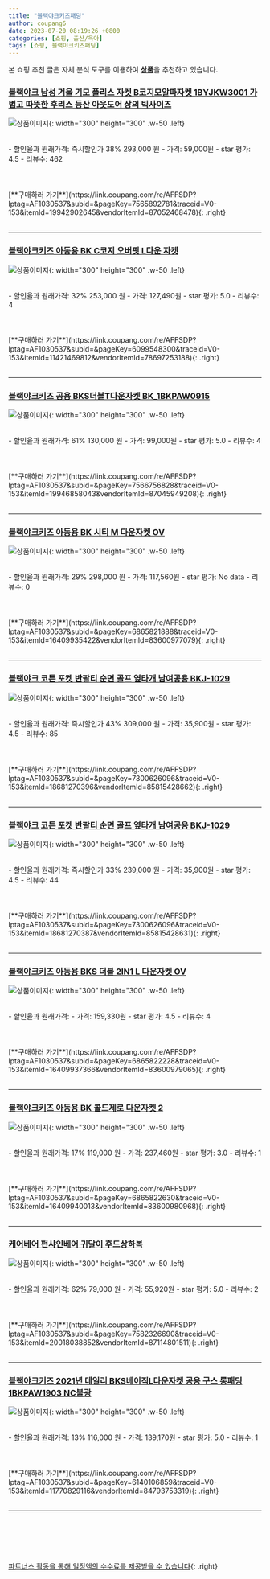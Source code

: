 ```yaml
---
title: "블랙야크키즈패딩"
author: coupang6
date: 2023-07-20 08:19:26 +0800
categories: [쇼핑, 출산/육아]
tags: [쇼핑, 블랙야크키즈패딩]
---
```


본 쇼핑 추천 글은 자체 분석 도구를 이용하여 [**상품**](https://link.coupang.com/a/bao1ui)을 추천하고 있습니다.

### [블랙야크 남성 겨울 기모 플리스 자켓 B코지모알파자켓 1BYJKW3001 가볍고 따뜻한 후리스 등산 아웃도어 상의 빅사이즈](https://link.coupang.com/re/AFFSDP?lptag=AF1030537&subid=&pageKey=7565892781&traceid=V0-153&itemId=19942902645&vendorItemId=87052468478)

![상품이미지](https://thumbnail10.coupangcdn.com/thumbnails/remote/230x230ex/image/vendor_inventory/c783/5f968515fc539016c360d0e293ebd843ada1732862f2ac7f3304d3e67c3a.jpg){: width="300" height="300" .w-50 .left}


<br>
- 할인율과 원래가격: 즉시할인가 38%  293,000   원
- 가격: 59,000원
- star 평가: 4.5
- 리뷰수: 462
<br>
<br>
<br>
<br>
[**구매하러 가기**](https://link.coupang.com/re/AFFSDP?lptag=AF1030537&subid=&pageKey=7565892781&traceid=V0-153&itemId=19942902645&vendorItemId=87052468478){: .right}
<br>
<br>

---

### [블랙야크키즈 아동용 BK C코지 오버핏 L다운 자켓](https://link.coupang.com/re/AFFSDP?lptag=AF1030537&subid=&pageKey=6099548300&traceid=V0-153&itemId=11421469812&vendorItemId=78697253188)

![상품이미지](https://thumbnail9.coupangcdn.com/thumbnails/remote/230x230ex/image/rs_quotation_api/2ly7kkh4/72f42741dc874d28bd290783ff002e00.jpg){: width="300" height="300" .w-50 .left}


<br>
- 할인율과 원래가격: 32%  253,000   원
- 가격: 127,490원
- star 평가: 5.0
- 리뷰수: 4
<br>
<br>
<br>
<br>
[**구매하러 가기**](https://link.coupang.com/re/AFFSDP?lptag=AF1030537&subid=&pageKey=6099548300&traceid=V0-153&itemId=11421469812&vendorItemId=78697253188){: .right}
<br>
<br>

---

### [블랙야크키즈 공용 BKS더블T다운자켓 BK_1BKPAW0915](https://link.coupang.com/re/AFFSDP?lptag=AF1030537&subid=&pageKey=7566756828&traceid=V0-153&itemId=19946858043&vendorItemId=87045949208)

![상품이미지](https://thumbnail8.coupangcdn.com/thumbnails/remote/230x230ex/image/vendor_inventory/00a6/b0d7bd765808125ac01614435b675963bf43595c9b0e3b096442a227f9d6.jpg){: width="300" height="300" .w-50 .left}


<br>
- 할인율과 원래가격: 61%  130,000   원
- 가격: 99,000원
- star 평가: 5.0
- 리뷰수: 4
<br>
<br>
<br>
<br>
[**구매하러 가기**](https://link.coupang.com/re/AFFSDP?lptag=AF1030537&subid=&pageKey=7566756828&traceid=V0-153&itemId=19946858043&vendorItemId=87045949208){: .right}
<br>
<br>

---

### [블랙야크키즈 아동용 BK 시티 M 다운자켓 OV](https://link.coupang.com/re/AFFSDP?lptag=AF1030537&subid=&pageKey=6865821888&traceid=V0-153&itemId=16409935422&vendorItemId=83600977079)

![상품이미지](https://thumbnail8.coupangcdn.com/thumbnails/remote/230x230ex/image/retail/images/2022/10/24/16/4/d6d2b2a6-7fc7-44c3-b4cb-5a1daaa491e1.jpg){: width="300" height="300" .w-50 .left}


<br>
- 할인율과 원래가격: 29%  298,000   원
- 가격: 117,560원
- star 평가: No data
- 리뷰수: 0
<br>
<br>
<br>
<br>
[**구매하러 가기**](https://link.coupang.com/re/AFFSDP?lptag=AF1030537&subid=&pageKey=6865821888&traceid=V0-153&itemId=16409935422&vendorItemId=83600977079){: .right}
<br>
<br>

---

### [블랙야크 코튼 포켓 반팔티 순면 골프 옆타개 남여공용 BKJ-1029](https://link.coupang.com/re/AFFSDP?lptag=AF1030537&subid=&pageKey=7300626096&traceid=V0-153&itemId=18681270396&vendorItemId=85815428662)

![상품이미지](https://thumbnail10.coupangcdn.com/thumbnails/remote/230x230ex/image/vendor_inventory/48a8/1f3b1b7d5dd45381236b1ec44cf91d061c3e506a1a463118b3efbfa6696c.jpg){: width="300" height="300" .w-50 .left}


<br>
- 할인율과 원래가격: 즉시할인가 43%  309,000   원
- 가격: 35,900원
- star 평가: 4.5
- 리뷰수: 85
<br>
<br>
<br>
<br>
[**구매하러 가기**](https://link.coupang.com/re/AFFSDP?lptag=AF1030537&subid=&pageKey=7300626096&traceid=V0-153&itemId=18681270396&vendorItemId=85815428662){: .right}
<br>
<br>

---

### [블랙야크 코튼 포켓 반팔티 순면 골프 옆타개 남여공용 BKJ-1029](https://link.coupang.com/re/AFFSDP?lptag=AF1030537&subid=&pageKey=7300626096&traceid=V0-153&itemId=18681270387&vendorItemId=85815428631)

![상품이미지](https://thumbnail9.coupangcdn.com/thumbnails/remote/230x230ex/image/vendor_inventory/ddc2/9da7284348be225aae09cf125ddf0fab1e3ffa078da48227b1de393d5f4f.jpg){: width="300" height="300" .w-50 .left}


<br>
- 할인율과 원래가격: 즉시할인가 33%  239,000   원
- 가격: 35,900원
- star 평가: 4.5
- 리뷰수: 44
<br>
<br>
<br>
<br>
[**구매하러 가기**](https://link.coupang.com/re/AFFSDP?lptag=AF1030537&subid=&pageKey=7300626096&traceid=V0-153&itemId=18681270387&vendorItemId=85815428631){: .right}
<br>
<br>

---

### [블랙야크키즈 아동용 BKS 더블 2IN1 L 다운자켓 OV](https://link.coupang.com/re/AFFSDP?lptag=AF1030537&subid=&pageKey=6865822228&traceid=V0-153&itemId=16409937366&vendorItemId=83600979065)

![상품이미지](https://thumbnail9.coupangcdn.com/thumbnails/remote/230x230ex/image/retail/images/2022/10/24/16/6/e4aef51f-ff8c-4069-807a-a5a136931c10.jpg){: width="300" height="300" .w-50 .left}


<br>
- 할인율과 원래가격: 
- 가격: 159,330원
- star 평가: 4.5
- 리뷰수: 4
<br>
<br>
<br>
<br>
[**구매하러 가기**](https://link.coupang.com/re/AFFSDP?lptag=AF1030537&subid=&pageKey=6865822228&traceid=V0-153&itemId=16409937366&vendorItemId=83600979065){: .right}
<br>
<br>

---

### [블랙야크키즈 아동용 BK 콜드제로 다운자켓 2](https://link.coupang.com/re/AFFSDP?lptag=AF1030537&subid=&pageKey=6865822630&traceid=V0-153&itemId=16409940013&vendorItemId=83600980968)

![상품이미지](https://thumbnail6.coupangcdn.com/thumbnails/remote/230x230ex/image/retail/images/2022/10/24/16/6/c0705df5-9200-40da-afd3-a9bc2ef322b2.jpg){: width="300" height="300" .w-50 .left}


<br>
- 할인율과 원래가격: 17%  119,000   원
- 가격: 237,460원
- star 평가: 3.0
- 리뷰수: 1
<br>
<br>
<br>
<br>
[**구매하러 가기**](https://link.coupang.com/re/AFFSDP?lptag=AF1030537&subid=&pageKey=6865822630&traceid=V0-153&itemId=16409940013&vendorItemId=83600980968){: .right}
<br>
<br>

---

### [케어베어 펀샤인베어 귀달이 후드상하복](https://link.coupang.com/re/AFFSDP?lptag=AF1030537&subid=&pageKey=7582326690&traceid=V0-153&itemId=20018038852&vendorItemId=87114801511)

![상품이미지](https://thumbnail9.coupangcdn.com/thumbnails/remote/230x230ex/image/vendor_inventory/375d/ebc7b763e3febd48b831bb5eb40120a6ab4d8942e04d520dce0f72d2a351.jpg){: width="300" height="300" .w-50 .left}


<br>
- 할인율과 원래가격: 62%  79,000   원
- 가격: 55,920원
- star 평가: 5.0
- 리뷰수: 2
<br>
<br>
<br>
<br>
[**구매하러 가기**](https://link.coupang.com/re/AFFSDP?lptag=AF1030537&subid=&pageKey=7582326690&traceid=V0-153&itemId=20018038852&vendorItemId=87114801511){: .right}
<br>
<br>

---

### [블랙야크키즈 2021년 데일리 BKS베이직L다운자켓 공용 구스 롱패딩 1BKPAW1903 NC불광](https://link.coupang.com/re/AFFSDP?lptag=AF1030537&subid=&pageKey=6140106859&traceid=V0-153&itemId=11770829116&vendorItemId=84793753319)

![상품이미지](https://thumbnail6.coupangcdn.com/thumbnails/remote/230x230ex/image/vendor_inventory/f9ec/853b4c97216ef9ecb15f11d9ae866b18329d427dfd427a20b09049587472.JPG){: width="300" height="300" .w-50 .left}


<br>
- 할인율과 원래가격: 13%  116,000   원
- 가격: 139,170원
- star 평가: 5.0
- 리뷰수: 1
<br>
<br>
<br>
<br>
[**구매하러 가기**](https://link.coupang.com/re/AFFSDP?lptag=AF1030537&subid=&pageKey=6140106859&traceid=V0-153&itemId=11770829116&vendorItemId=84793753319){: .right}
<br>
<br>

---
<br><br><br><br><br> [파트너스 활동을 통해 일정액의 수수료를 제공받을 수 있습니다](https://link.coupang.com/a/bao1ui){: .right}